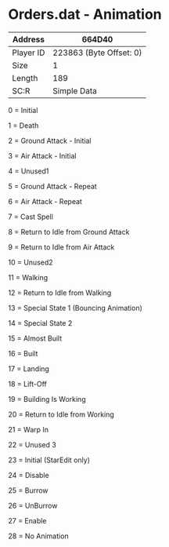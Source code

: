#  Orders.dat - Animation
Address   | 664D40
----------|-------------
Player ID | 223863 (Byte Offset: 0)
Size 	  | 1
Length 	  | 189
SC:R      | Simple Data

0 = Initial
1 = Death
2 = Ground Attack - Initial
3 = Air Attack - Initial
4 = Unused1
5 = Ground Attack - Repeat
6 = Air Attack - Repeat
7 = Cast Spell
8 = Return to Idle from Ground Attack
9 = Return to Idle from Air Attack
10 = Unused2
11 = Walking
12 = Return to Idle from Walking
13 = Special State 1 (Bouncing Animation)
14 = Special State 2
15 = Almost Built
16 = Built
17 = Landing
18 = Lift-Off
19 = Building Is Working
20 = Return to Idle from Working
21 = Warp In
22 = Unused 3
23 = Initial (StarEdit only)
24 = Disable
25 = Burrow
26 = UnBurrow
27 = Enable
28 = No Animation
